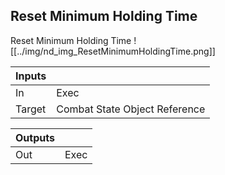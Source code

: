 ## Reset Minimum Holding Time
Reset Minimum Holding Time
![[../img/nd_img_ResetMinimumHoldingTime.png]]

|Inputs||
|--|--|
| In | Exec |
| Target | Combat State Object Reference |

|Outputs||
|--|--|
| Out | Exec |

